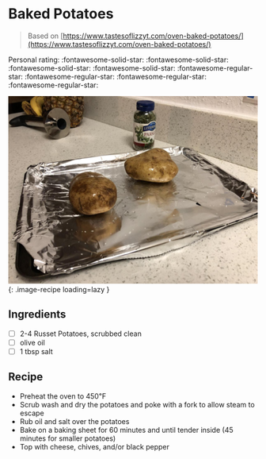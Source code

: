 <!-- Needs Manual Review -->

# Baked Potatoes

> Based on [https://www.tastesoflizzyt.com/oven-baked-potatoes/](https://www.tastesoflizzyt.com/oven-baked-potatoes/)

<!-- rating=1; (User can specify rating on scale of 1-5) -->
<!-- AUTO-UserRating -->
Personal rating: :fontawesome-solid-star: :fontawesome-solid-star: :fontawesome-solid-star: :fontawesome-solid-star: :fontawesome-regular-star: :fontawesome-regular-star: :fontawesome-regular-star: :fontawesome-regular-star:
<!-- /AUTO-UserRating -->

<!-- name_image=baked_potatoes.jpg; (User can specify image name) -->
<!-- AUTO-Image -->
![baked_potatoes.jpg](./baked_potatoes.jpg){: .image-recipe loading=lazy }
<!-- /AUTO-Image -->

## Ingredients

* [ ] 2-4 Russet Potatoes, scrubbed clean
* [ ] olive oil
* [ ] 1 tbsp salt

## Recipe

* Preheat the oven to 450℉
* Scrub wash and dry the potatoes and poke with a fork to allow steam to escape
* Rub oil and salt over the potatoes
* Bake on a baking sheet for 60 minutes and until tender inside (45 minutes for smaller potatoes)
* Top with cheese, chives, and/or black pepper
